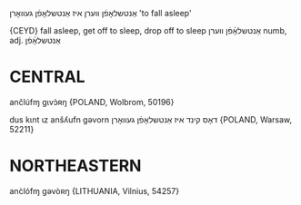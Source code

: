 אַנטשלאָפֿן ווערן
איז אַנטשלאָפֿן געוואָרן‏
'to fall asleep'

{CEYD}
fall asleep, get off to sleep, drop off to sleep אַנטשלאָ֜פֿן װערן
numb, adj. אַנטשלאָ֜פֿן

CENTRAL
========

ančlúfɱ gɩvɔ̀ʀŋ {POLAND, Wolbrom, 50196}

dus kɩnt ɩz anšʎufn gəvorn דאָס קינד איז אַנטשלאָפֿן געוואָרן {POLAND, Warsaw, 52211}

NORTHEASTERN
==============

anc̀lófɱ gəvòʀŋ {LITHUANIA, Vilnius, 54257}